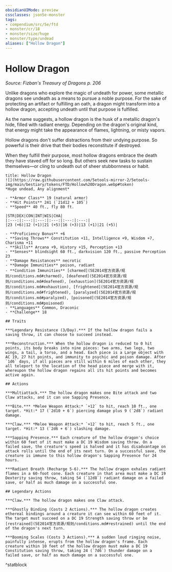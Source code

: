 ```yaml
---
obsidianUIMode: preview
cssclasses: json5e-monster
tags:
- compendium/src/5e/ftd
- monster/cr/18
- monster/size/huge
- monster/type/undead
aliases: ["Hollow Dragon"]
---
```

# Hollow Dragon
*Source: Fizban's Treasury of Dragons p. 206*  

Unlike dragons who explore the magic of undeath for power, some metallic dragons see undeath as a means to pursue a noble purpose. For the sake of protecting an artifact or fulfilling an oath, a dragon might transform into a hollow dragon, accepting undeath until that purpose is fulfilled.

As the name suggests, a hollow dragon is the husk of a metallic dragon's hide, filled with radiant energy. Depending on the dragon's original kind, that energy might take the appearance of flames, lightning, or misty vapors.

Hollow dragons don't suffer distractions from their undying purpose. So powerful is their drive that their bodies reconstitute if destroyed.

When they fulfill their purpose, most hollow dragons embrace the death they have staved off for so long. But others seek new tasks to sustain themselves—or cling to undeath out of sheer stubbornness or habit.

```ad-statblock
title: Hollow Dragon
![](https://raw.githubusercontent.com/5etools-mirror-2/5etools-img/main/bestiary/tokens/FTD/Hollow%20Dragon.webp#token)
*Huge undead, Any alignment*

- **Armor Class** 19 (natural armor)
- **Hit Points** 241 (`21d12 + 105`)
- **Speed** 40 ft., fly 80 ft.

|STR|DEX|CON|INT|WIS|CHA|
|:---:|:---:|:---:|:---:|:---:|:---:|
|23 (+6)|12 (+1)|21 (+5)|16 (+3)|13 (+1)|21 (+5)|

- **Proficiency Bonus** +6
- **Saving Throws** Constitution +11, Intelligence +9, Wisdom +7, Charisma +11
- **Skills** Arcana +9, History +15, Perception +13
- **Senses** blindsight 60 ft., darkvision 120 ft., passive Perception 23
- **Damage Resistances** necrotic
- **Damage Immunities** poison, radiant
- **Condition Immunities** [charmed](5E2014官方资源/规则/conditions.md#charmed), [deafened](5E2014官方资源/规则/conditions.md#deafened), [exhaustion](5E2014官方资源/规则/conditions.md#exhaustion), [frightened](5E2014官方资源/规则/conditions.md#frightened), [paralyzed](5E2014官方资源/规则/conditions.md#paralyzed), [poisoned](5E2014官方资源/规则/conditions.md#poisoned)
- **Languages** Common, Draconic
- **Challenge** 18

## Traits

***Legendary Resistance (3/Day).*** If the hollow dragon fails a saving throw, it can choose to succeed instead.

***Reconstruction.*** When the hollow dragon is reduced to 0 hit points, its body breaks into nine pieces: two arms, two legs, two wings, a tail, a torso, and a head. Each piece is a Large object with AC 19, 27 hit points, and immunity to psychic and poison damage. After `1d6` days, if all pieces are still within 6 miles of each other, they all teleport to the location of the head piece and merge with it, whereupon the hollow dragon regains all its hit points and becomes active again.

## Actions

***Multiattack.*** The hollow dragon makes one Bite attack and two Claw attacks, and it can use Sapping Presence.

***Bite.*** *Melee Weapon Attack:* `+12` to hit, reach 10 ft., one target. *Hit:* 17 (`2d10 + 6`) piercing damage plus 9 (`2d8`) radiant damage.

***Claw.*** *Melee Weapon Attack:* `+12` to hit, reach 5 ft., one target. *Hit:* 13 (`2d6 + 6`) slashing damage.

***Sapping Presence.*** Each creature of the hollow dragon's choice within 60 feet of it must make a DC 19 Wisdom saving throw. On a failed save, the creature's speed is halved and it has disadvantage on attack rolls until the end of its next turn. On a successful save, the creature is immune to this hollow dragon's Sapping Presence for 24 hours.

***Radiant Breath (Recharge 5-6).*** The hollow dragon exhales radiant flames in a 60-foot cone. Each creature in that area must make a DC 19 Dexterity saving throw, taking 54 (`12d8`) radiant damage on a failed save, or half as much damage on a successful one.

## Legendary Actions

***Claw.*** The hollow dragon makes one Claw attack.

***Ghostly Binding (Costs 2 Actions).*** The hollow dragon creates ethereal bindings around a creature it can see within 60 feet of it. The target must succeed on a DC 19 Strength saving throw or be [restrained](5E2014官方资源/规则/conditions.md#restrained) until the end of the dragon's next turn.

***Booming Scales (Costs 3 Actions).*** A sudden loud ringing noise, painfully intense, erupts from the hollow dragon's frame. Each creature within 10 feet of the hollow dragon must make a DC 19 Constitution saving throw, taking 24 (`7d6`) thunder damage on a failed save, or half as much damage on a successful one.
```
^statblock